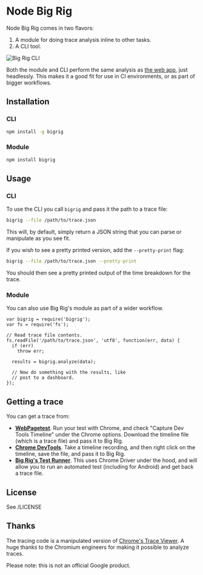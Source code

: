 # Node Big Rig

Node Big Rig comes in two flavors:

1. A module for doing trace analysis inline to other tasks.
2. A CLI tool.

![Big Rig CLI](https://cloud.githubusercontent.com/assets/617438/10942590/a23ce7da-8308-11e5-86d0-3f0a2569534b.png)

Both the module and CLI perform the same analysis as [the web app](https://github.com/GoogleChrome/big-rig), just headlessly. This makes it a good fit for use in CI environments, or as part of bigger workflows.

## Installation

### CLI

```bash
npm install -g bigrig
```

### Module

```bash
npm install bigrig
```

## Usage

### CLI

To use the CLI you call `bigrig` and pass it the path to a trace file:

```bash
bigrig --file /path/to/trace.json
```

This will, by default, simply return a JSON string that you can parse or manipulate as you see fit.

If you wish to see a pretty printed version, add the `--pretty-print` flag:

```bash
bigrig --file /path/to/trace.json --pretty-print
```

You should then see a pretty printed output of the time breakdown for the trace.

### Module

You can also use Big Rig's module as part of a wider workflow.

```node
var bigrig = require('bigrig');
var fs = require('fs');

// Read trace file contents.
fs.readFile('/path/to/trace.json', 'utf8', function(err, data) {
  if (err)
    throw err;

  results = bigrig.analyze(data);

  // Now do something with the results, like
  // post to a dashboard.
});

```

## Getting a trace

You can get a trace from:

* **[WebPagetest](http://webpagetest.org)**. Run your test with Chrome, and check "Capture Dev Tools Timeline" under the Chrome options. Download the timeline file (which is a trace file) and pass it to Big Rig.
* **[Chrome DevTools](https://developers.google.com/web/tools/chrome-devtools/profile/evaluate-performance/timeline-tool?hl=en)**. Take a timeline recording, and then right click on the timeline, save the file, and pass it to Big Rig.
* **[Big Rig's Test Runner](https://github.com/GoogleChrome/big-rig/tree/master/test-runner)**. This uses Chrome Driver under the hood, and will allow you to run an automated test (including for Android) and get back a trace file.

## License

See /LICENSE

## Thanks

The tracing code is a manipulated version of [Chrome's Trace Viewer](https://github.com/catapult-project/catapult/tree/master/tracing). A huge thanks to the Chromium engineers for making it possible to analyze traces.

Please note: this is not an official Google product.
